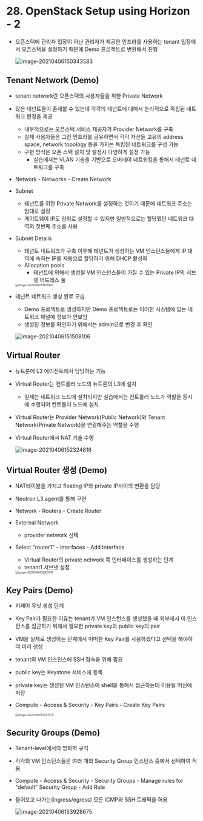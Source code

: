 # 28. OpenStack Setup using Horizon - 2

- 오픈스택에 관리자 입장이 아닌 관리자가 제공한 인프라를 사용하는 tenant 입장에서 오픈스택을 설정하기 때문에 Demo 프로젝트로 변환해서 진행

  ![image-20210406150343583](images/image-20210406150343583.png)



## Tenant Network (Demo)

- tenant network란 오픈스택의 사용자들을 위한 Private Network

- 많은 테넌트들이 존재할 수 있는데 각각의 테넌트에 대해서 논리적으로 독립된 네트워크 환경을 제공

  - 내부적으로는 오픈스택 서비스 제공자가 Provider Network를 구축
  - 실제 사용자들은 그런 인프라를 공유하면서 각각 자신들 고유의 address space, network topology 등을 가지는 독립된 네트워크를 구성 가능
  - 구현 방식은 오픈 스택 설치 및 설정시 다양하게 설정 가능
    - 실습에서는 VLAN 기술을 기반으로 오버레이 네트워킹을 통해서 테넌트 네트워크를 구축

- Network - Networks - Create Network

- Subnet

  - 테넌트를 위한 Private Network를 설정하는 것이기 때문에 네트워크 주소는 맘대로 설정
  - 게이트웨이 IP도 임의로 설정할 수 있지만 일반적으로는 할당했던 네트워크 대역의 첫번째 주소를 사용

- Subnet Details

  - 테넌트 네트워크가 구축 이후에 테넌트가 생성하는 VM 인스턴스들에게 IP 대역에 속하는 IP를 자동으로 할당하기 위해 DHCP 활성화
  - Allocation pools
    - 테넌트에 의해서 생성될 VM 인스턴스들이 가질 수 있는 Private IP의 서브넷 어드레스 풀

  <img src="images\image-20210406151325600.png" alt="image-20210406151325600" style="zoom:50%;" />

- 테넌트 네트워크 생성 완료 모습

  - Demo 프로젝트로 생성하지만 Demo 프로젝트로는 이러한 시스템에 있는 네트워크 패널에 정보가 안보임
  - 생성된 정보를 확인하기 위해서는 admin으로 변경 후 확인

  ![image-20210406151508106](images/image-20210406151508106.png)



## Virtual Router

- 뉴트론에 L3 에이전트에서 담당하는 기능

- Virtual Router는 컨트롤러 노드의 뉴트론의 L3에 설치

  - 실제는 네트워크 노드에 설치되지만 실습에서는 컨트롤러 노드가 역할을 동시에 수행되어 컨트롤러 노드에 설치

- Virtual Router는 Provider Network(Public Network)와 Tenant Network(Private Network)을 연결해주는 역할을 수행

- Virtual Router에서 NAT 기술 수행

  ![image-20210406152324816](images/image-20210406152324816.png)



## Virtual Router 생성 (Demo)

- NAT테이블을 가지고 floating IP와 private IP사이의 변환을 담당

- Neutron L3 agent를 통해 구현

- Network - Routers - Create Router

- External Network

  - provider network 선택

- Select "router1" - interfaces - Add Interface

  - Virtual Router의 private network 쪽 인터페이스를 생성하는 단계
  - tenant1 서브넷 설정

  <img src="images/image-20210406152835141.png" alt="image-20210406152835141" style="zoom:50%;" />



## Key Pairs (Demo)

- 키페어 유닛 생성 단계

- Key Pair가 필요한 이유는 tenant가 VM 인스턴스를 생성했을 때 외부에서 이 인스턴스를 접근하기 위해서 필요한 private key와 public key의 pair

- VM을 실제로 생성하는 단계에서 어떠한 Key Pair를 사용하겠다고 선택을 해야하여 미리 생성

- tenant의 VM 인스턴스에 SSH 접속을 위해 필요

- public key는 Keystone 서비스에 등록

- private key는 생성된 VM 인스턴스에 shell을 통해서 접근하는데 이용될 머신에 저장

- Compute - Access & Security - Key Pairs - Create Key Pairs

  <img src="images\image-20210406153457579.png" alt="image-20210406153457579" style="zoom:50%;" />



## Security Groups (Demo)

- Tenant-level에서의 방화벽 규칙

- 각각의 VM 인스턴스들은 여러 개의 Security Group 인스턴스 중에서 선택하여 적용

- Compute - Access & Security - Security Groups - Manage rules for "default" Security Group - Add Rule

- 들어오고 나가는(ingress/egress) 모든 ICMP와 SSH 트래픽을 허용

  ![image-20210406153928675](images/image-20210406153928675.png)